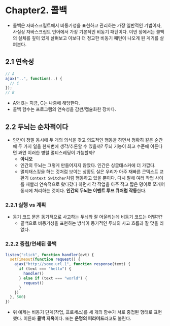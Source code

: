 # Chapter2. 콜백
- 콜백은 자바스크립트에서 비동기성을 표현하고 관리하는 가장 일반적인 기법이자, 사실상 자바스크립트 언어에서 가장 기본적인 비동기 패턴이다. 이번 장에서는 콜백의 실체를 깊이 있게 살펴보고 이보다 더 정교한 비동기 패턴이 나오게 된 계기를 살펴본다.

## 2.1 연속성
```js
// A
ajax("..", function(..) {
  // C
});
// B
```
- A와 B는 지금, C는 나중에 해당한다.
- 콜백 함수는 프로그램의 연속성을 감싼/캡슐화한 장치다.

## 2.2 두뇌는 순차적이다
- 인간이 정말 동시에 두 개의 의식을 갖고 의도적인 행동을 하면서 정확히 같은 순간에 두 가지 일을 한꺼번에 생각/추론할 수 있을까? 두뇌 기능이 최고 수준에 이른다면 과연 이러한 병렬 멀티스레딩이 가능할까?
  - **아니오**
  - 인간의 두뇌는 그렇게 만들어지지 않았다. 인간은 싱글태스커에 더 가깝다.
  - 멀티태스킹을 하는 것처럼 보이는 상황도 실은 우리가 아주 재빠른 콘텍스트 교환기 `Context Switcher`처럼 행동하고 있을 뿐이다. 다시 말해 여러 작업 사이를 재빨리 연속적으로 왔다갔다 하면서 각 작업을 아주 작고 짧은 덩이로 쪼개어 동시에 처리하는 것이다. **인간의 두뇌는 이벤트 루프 큐처럼 작동**한다. 

### 2.2.1 실행 vs 계획
- 동기 코드 문은 동기적으로 사고하는 두뇌와 잘 어울리는데 비동기 코드는 어떨까?
  - 콜백으로 비동기성을 표현하는 방식이 동기적인 두뇌의 사고 흐름과 잘 맞을 리 없다.

### 2.2.2 중첩/연쇄된 콜백
```js
listen("click", function handler(evt) {
  setTimeout(function request() {
    ajax("http://some.url.1", function response(text) {
      if (text === "hello") {
        handler()
      } else if (text === "world") {
        request()
      }
    })
  }, 500)
})
```
- 위 예제는 비동기 단계(작업, 프로세스)를 세 개의 함수가 서로 중첩된 형태로 표현했다. 이른바 **콜백 지옥**이다. 또는 **운명의 피라미드**라고도 불린다.
